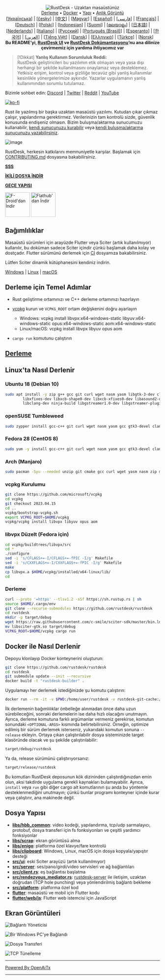 <p align="center">
  <img src="res/logo-header.svg" alt="RustDesk - Uzaktan masaüstünüz"><br>
  <a href="#raw-steps-to-build">Derleme</a> •
  <a href="#how-to-build-with-docker">Docker</a> •
  <a href="#file-structure">Yapı</a> •
  <a href="#snapshot">Anlık Görüntü</a><br>
  [<a href="docs/README-UA.md">Українська</a>] | [<a href="docs/README-CS.md">česky</a>] | [<a href="docs/README-ZH.md">中文</a>] | [<a href="docs/README-HU.md">Magyar</a>] | [<a href="docs/README-ES.md">Español</a>] | [<a href="docs/README-FA.md">فارسی</a>] | [<a href="docs/README-FR.md">Français</a>] | [<a href="docs/README-DE.md">Deutsch</a>] | [<a href="docs/README-PL.md">Polski</a>] | [<a href="docs/README-ID.md">Indonesian</a>] | [<a href="docs/README-FI.md">Suomi</a>] | [<a href="docs/README-ML.md">മലയാളം</a>] | [<a href="docs/README-JP.md">日本語</a>] | [<a href="docs/README-NL.md">Nederlands</a>] | [<a href="docs/README-IT.md">Italiano</a>] | [<a href="docs/README-RU.md">Русский</a>] | [<a href="docs/README-PTBR.md">Português (Brasil)</a>] | [<a href="docs/README-EO.md">Esperanto</a>] | [<a href="docs/README-KR.md">한국어</a>] | [<a href="docs/README-AR.md">العربي</a>] | [<a href="docs/README-VN.md">Tiếng Việt</a>] | [<a href="docs/README-DA.md">Dansk</a>] | [<a href="docs/README-GR.md">Ελληνικά</a>] | [<a href="docs/README-TR.md">Türkçe</a>] | [<a href="docs/README-NO.md">Norsk</a>]<br>
  <b>Bu README’yi, <a href="https://github.com/rustdesk/rustdesk/tree/master/src/lang">RustDesk UI</a> ve <a href="https://github.com/rustdesk/doc.rustdesk.com">RustDesk Dokümantasyonu</a>’nu ana dilinize çevirmemiz için yardıma ihtiyacımız var</b>
</p>

> [!Dikkat]
> **Yanlış Kullanım Sorumluluk Reddi:** <br>
> RustDesk geliştiricileri bu yazılımın etik olmayan veya yasa dışı herhangi bir şekilde kullanılmasını onaylamaz veya desteklemez. Yetkisiz erişim, kontrol veya gizliliğe tecavüz gibi yanlış kullanımlar kesinlikle yönergelerimize aykırıdır. Yazarlar uygulamanın yanlış kullanımından sorumlu tutulamaz.

Bizimle sohbet edin: [Discord](https://discord.gg/nDceKgxnkV) | [Twitter](https://twitter.com/rustdesk) | [Reddit](https://www.reddit.com/r/rustdesk) | [YouTube](https://www.youtube.com/@rustdesk)

[![ko-fi](https://ko-fi.com/img/githubbutton_sm.svg)](https://ko-fi.com/I2I04VU09)

Rust ile yazılmış bir başka uzaktan masaüstü yazılımı. Kutudan çıkar çıkmaz çalışır, yapılandırma gerektirmez. Verilerinizin tam kontrolü sizde, güvenlik konusunda endişeniz olmasın. Bizim buluşma/aktarma sunucumuzu kullanabilir, [kendi sunucunuzu kurabilir](https://rustdesk.com/server) veya [kendi buluşma/aktarma sunucunuzu yazabilirsiniz](https://github.com/rustdesk/rustdesk-server-demo).

![image](https://user-images.githubusercontent.com/71636191/171661982-430285f0-2e12-4b1d-9957-4a58e375304d.png)

RustDesk, herkesin katkılarını memnuniyetle karşılar. Başlamak için [CONTRIBUTING.md](docs/CONTRIBUTING.md) dosyasına bakabilirsiniz.

[**SSS**](https://github.com/rustdesk/rustdesk/wiki/FAQ)

[**İKİLİ DOSYA İNDİR**](https://github.com/rustdesk/rustdesk/releases)

[**GECE YAPISI**](https://github.com/rustdesk/rustdesk/releases/tag/nightly)

[<img src="https://f-droid.org/badge/get-it-on.png"
    alt="F-Droid'dan İndir"
    height="80">](https://f-droid.org/en/packages/com.carriez.flutter_hbb)
[<img src="https://flathub.org/api/badge?svg&locale=en"
    alt="Flathub'dan İndir"
    height="80">](https://flathub.org/apps/com.rustdesk.RustDesk)

## Bağımlılıklar

Masaüstü sürümleri için arayüzde Flutter veya Sciter (artık kullanılmıyor) kullanılır, bu doküman sadece Sciter içindir çünkü başlamak daha kolay ve dostçadır. Flutter sürümünü derlemek için [CI](https://github.com/rustdesk/rustdesk/blob/master/.github/workflows/flutter-build.yml) dosyamıza bakabilirsiniz.

Lütfen Sciter dinamik kütüphanesini kendiniz indirin.

[Windows](https://raw.githubusercontent.com/c-smile/sciter-sdk/master/bin.win/x64/sciter.dll) |
[Linux](https://raw.githubusercontent.com/c-smile/sciter-sdk/master/bin.lnx/x64/libsciter-gtk.so) |
[macOS](https://raw.githubusercontent.com/c-smile/sciter-sdk/master/bin.osx/libsciter.dylib)

## Derleme için Temel Adımlar

- Rust geliştirme ortamınızı ve C++ derleme ortamınızı hazırlayın

- [vcpkg](https://github.com/microsoft/vcpkg) kurun ve `VCPKG_ROOT` ortam değişkenini doğru ayarlayın

  - Windows: vcpkg install libvpx:x64-windows-static libyuv:x64-windows-static opus:x64-windows-static aom:x64-windows-static
  - Linux/macOS: vcpkg install libvpx libyuv opus aom

- `cargo run` komutunu çalıştırın

## [Derleme](https://rustdesk.com/docs/en/dev/build/)

## Linux'ta Nasıl Derlenir

### Ubuntu 18 (Debian 10)

```sh
sudo apt install -y zip g++ gcc git curl wget nasm yasm libgtk-3-dev clang libxcb-randr0-dev libxdo-dev \
        libxfixes-dev libxcb-shape0-dev libxcb-xfixes0-dev libasound2-dev libpulse-dev cmake make \
        libclang-dev ninja-build libgstreamer1.0-dev libgstreamer-plugins-base1.0-dev libpam0g-dev
```

### openSUSE Tumbleweed

```sh
sudo zypper install gcc-c++ git curl wget nasm yasm gcc gtk3-devel clang libxcb-devel libXfixes-devel cmake alsa-lib-devel gstreamer-devel gstreamer-plugins-base-devel xdotool-devel pam-devel
```

### Fedora 28 (CentOS 8)

```sh
sudo yum -y install gcc-c++ git curl wget nasm yasm gcc gtk3-devel clang libxcb-devel libxdo-devel libXfixes-devel pulseaudio-libs-devel cmake alsa-lib-devel gstreamer1-devel gstreamer1-plugins-base-devel pam-devel
```

### Arch (Manjaro)

```sh
sudo pacman -Syu --needed unzip git cmake gcc curl wget yasm nasm zip make pkg-config clang gtk3 xdotool libxcb libxfixes alsa-lib pipewire
```

### vcpkg Kurulumu

```sh
git clone https://github.com/microsoft/vcpkg
cd vcpkg
git checkout 2023.04.15
cd ..
vcpkg/bootstrap-vcpkg.sh
export VCPKG_ROOT=$HOME/vcpkg
vcpkg/vcpkg install libvpx libyuv opus aom
```

### libvpx Düzelt (Fedora için)

```sh
cd vcpkg/buildtrees/libvpx/src
cd *
./configure
sed -i 's/CFLAGS+=-I/CFLAGS+=-fPIC -I/g' Makefile
sed -i 's/CXXFLAGS+=-I/CXXFLAGS+=-fPIC -I/g' Makefile
make
cp libvpx.a $HOME/vcpkg/installed/x64-linux/lib/
cd
```

### Derleme

```sh
curl --proto '=https' --tlsv1.2 -sSf https://sh.rustup.rs | sh
source $HOME/.cargo/env
git clone --recurse-submodules https://github.com/rustdesk/rustdesk
cd rustdesk
mkdir -p target/debug
wget https://raw.githubusercontent.com/c-smile/sciter-sdk/master/bin.lnx/x64/libsciter-gtk.so
mv libsciter-gtk.so target/debug
VCPKG_ROOT=$HOME/vcpkg cargo run
```

## Docker ile Nasıl Derlenir

Depoyu klonlayıp Docker konteynerini oluşturun:

```sh
git clone https://github.com/rustdesk/rustdesk
cd rustdesk
git submodule update --init --recursive
docker build -t "rustdesk-builder" .
```

Uygulamayı her derlemek istediğinizde şu komutu çalıştırın:

```sh
docker run --rm -it -v $PWD:/home/user/rustdesk -v rustdesk-git-cache:/home/user/.cargo/git -v rustdesk-registry-cache:/home/user/.cargo/registry -e PUID="$(id -u)" -e PGID="$(id -g)" rustdesk-builder
```

İlk derlemenin bağımlılıklar önbelleğe alınmadan önce daha uzun sürebileceğini, sonraki derlemelerin ise daha hızlı olacağını unutmayın. Ayrıca, derleme komutuna farklı argümanlar vermeniz gerekirse, komutun sonundaki `<OPTIONAL-ARGS>` kısmında belirtebilirsiniz. Örneğin, optimize edilmiş bir sürüm derlemek isterseniz, yukarıdaki komutun sonuna `--release` ekleyin. Ortaya çıkan çalıştırılabilir dosya sisteminizde target klasöründe olacak ve şu şekilde çalıştırılabilir:

```sh
target/debug/rustdesk
```

Ya da, release sürümünü çalıştırıyorsanız:

```sh
target/release/rustdesk
```

Bu komutları RustDesk deposunun kök dizininden çalıştırdığınızdan emin olun, aksi takdirde uygulama gerekli kaynakları bulamayabilir. Ayrıca, `install` veya `run` gibi diğer cargo alt komutlarının şu anda bu yöntemle desteklenmediğini unutmayın; çünkü bunlar programı konteyner içinde kurar veya çalıştırır, ana makinede değil.

## Dosya Yapısı

- **[libs/hbb_common](https://github.com/rustdesk/rustdesk/tree/master/libs/hbb_common)**: video kodeği, yapılandırma, tcp/udp sarmalayıcı, protobuf, dosya transferi için fs fonksiyonları ve çeşitli yardımcı fonksiyonlar
- **[libs/scrap](https://github.com/rustdesk/rustdesk/tree/master/libs/scrap)**: ekran görüntüsü alma
- **[libs/enigo](https://github.com/rustdesk/rustdesk/tree/master/libs/enigo)**: platforma özel klavye/fare kontrolü
- **[libs/clipboard](https://github.com/rustdesk/rustdesk/tree/master/libs/clipboard)**: Windows, Linux, macOS için dosya kopyala/yapıştır desteği
- **[src/ui](https://github.com/rustdesk/rustdesk/tree/master/src/ui)**: eski Sciter arayüzü (artık kullanılmıyor)
- **[src/server](https://github.com/rustdesk/rustdesk/tree/master/src/server)**: ses/pano/girdi/video servisleri ve ağ bağlantıları
- **[src/client.rs](https://github.com/rustdesk/rustdesk/tree/master/src/client.rs)**: eş bağlantısı başlatma
- **[src/rendezvous_mediator.rs](https://github.com/rustdesk/rustdesk/tree/master/src/rendezvous_mediator.rs)**: [rustdesk-server](https://github.com/rustdesk/rustdesk-server) ile iletişim, uzaktan doğrudan (TCP hole punching) veya yönlendirilmiş bağlantı bekleme
- **[src/platform](https://github.com/rustdesk/rustdesk/tree/master/src/platform)**: platforma özel kod
- **[flutter](https://github.com/rustdesk/rustdesk/tree/master/flutter)**: masaüstü ve mobil için Flutter kodu
- **[flutter/web/js](https://github.com/rustdesk/rustdesk/tree/master/flutter/web/v1/js)**: Flutter web istemcisi için JavaScript

## Ekran Görüntüleri

![Bağlantı Yöneticisi](https://github.com/rustdesk/rustdesk/assets/28412477/db82d4e7-c4bc-4823-8e6f-6af7eadf7651)

![Bir Windows PC'ye Bağlandı](https://github.com/rustdesk/rustdesk/assets/28412477/9baa91e9-3362-4d06-aa1a-7518edcbd7ea)

![Dosya Transferi](https://github.com/rustdesk/rustdesk/assets/28412477/39511ad3-aa9a-4f8c-8947-1cce286a46ad)

![TCP Tünelleme](https://github.com/rustdesk/rustdesk/assets/28412477/78e8708f-e87e-4570-8373-1360033ea6c5)


---

[Powered By OpenAiTx](https://github.com/OpenAiTx/OpenAiTx)

---